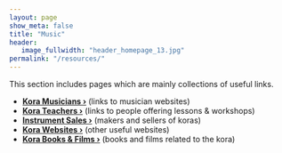 ```yaml
---
layout: page
show_meta: false
title: "Music"
header:
   image_fullwidth: "header_homepage_13.jpg"
permalink: "/resources/"
---
```

This section includes pages which are mainly collections of useful links.

- **<a href="{{ site.url }}{{ site.baseurl }}/resources/musicians/">Kora Musicians ›</a>** (links to musician websites) 
- **<a href="{{ site.url }}{{ site.baseurl }}/resources/teachers/">Kora Teachers ›</a>** (links to people offering lessons & workshops) 
- **<a href="{{ site.url }}{{ site.baseurl }}/resources/instrument sales/">Instrument Sales ›</a>** (makers and sellers of koras) 
- **<a href="{{ site.url }}{{ site.baseurl }}/resources/websites/">Kora Websites ›</a>** (other useful websites) 
- **<a href="{{ site.url }}{{ site.baseurl }}/resources/booksfilms/">Kora Books & Films ›</a>** (books and films related to the kora) 
